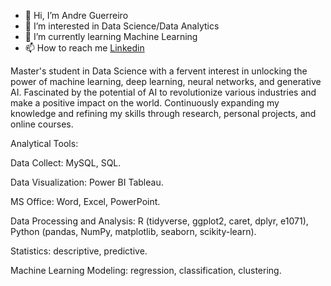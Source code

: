 - 👋 Hi, I’m Andre Guerreiro
- 👀 I’m interested in Data Science/Data Analytics
- 🌱 I’m currently learning Machine Learning
- 📫 How to reach me [Linkedin](https://www.linkedin.com/in/andr%C3%A9-guerreiro/)

Master's student in Data Science with a fervent interest in unlocking the power of machine learning, deep learning, neural networks, and generative AI. 
Fascinated by the potential of AI to revolutionize various industries and make a positive impact on the world. 
Continuously expanding my knowledge and refining my skills through research, personal projects, and online courses.

Analytical Tools:

Data Collect: MySQL, SQL.

Data Visualization: Power BI Tableau.

MS Office: Word, Excel, PowerPoint.

Data Processing and Analysis: R (tidyverse, ggplot2, caret, dplyr, e1071), Python (pandas, NumPy, matplotlib, seaborn, scikity-learn).

Statistics: descriptive, predictive.

Machine Learning Modeling: regression, classification, clustering.


<!---
AndrePe-Curto/AndrePe-Curto is a ✨ special ✨ repository because its `README.md` (this file) appears on your GitHub profile.
You can click the Preview link to take a look at your changes.
--->
